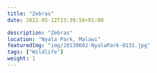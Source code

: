 ```yaml
---
title: "Zebras"
date: 2022-05-12T23:39:58+01:00

description: "Zebras"
location: "Nyala Park, Malawi"
featuredImg: "img/20130602-NyalaPark-0131.jpg"
tags: ["Wildlife"]
weight: 1
---
```


